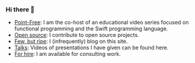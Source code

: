 ### Hi there 👋

* [Point-Free](https://www.pointfree.co): I am the co-host of an educational video series focused on functional programming and the Swift programming language.
* [Open source](https://github.com/pointfreeco): I contribute to open source projects.
* [Few, but ripe](http://fewbutripe.com): I (infrequently) blog on this site.
* [Talks](https://www.fewbutripe.com/talks/): Videos of presentations I have given can be found here.
* [For hire](https://www.fewbutripe.com/hire-me/): I am available for consulting work.

